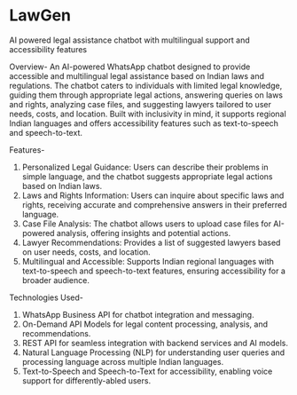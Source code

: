 # LawGen
AI powered legal assistance chatbot with multilingual support and accessibility features

Overview-
An AI-powered WhatsApp chatbot designed to provide accessible and multilingual legal assistance based on Indian laws and regulations. The chatbot caters to individuals with limited legal knowledge, guiding them through appropriate legal actions, answering queries on laws and rights, analyzing case files, and suggesting lawyers tailored to user needs, costs, and location. Built with inclusivity in mind, it supports regional Indian languages and offers accessibility features such as text-to-speech and speech-to-text.

Features-
1. Personalized Legal Guidance: Users can describe their problems in simple language, and the chatbot suggests appropriate legal actions based on Indian laws.
2. Laws and Rights Information: Users can inquire about specific laws and rights, receiving accurate and comprehensive answers in their preferred language.
3. Case File Analysis: The chatbot allows users to upload case files for AI-powered analysis, offering insights and potential actions.
4. Lawyer Recommendations: Provides a list of suggested lawyers based on user needs, costs, and location.
5. Multilingual and Accessible: Supports Indian regional languages with text-to-speech and speech-to-text features, ensuring accessibility for a broader audience.

Technologies Used-
1. WhatsApp Business API for chatbot integration and messaging.
2. On-Demand API Models for legal content processing, analysis, and recommendations.
3. REST API for seamless integration with backend services and AI models.
4. Natural Language Processing (NLP) for understanding user queries and processing language across multiple Indian languages.
5. Text-to-Speech and Speech-to-Text for accessibility, enabling voice support for differently-abled users.
